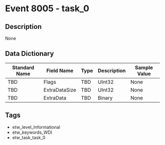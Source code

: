 # Event 8005 - task_0

## Description
None

## Data Dictionary
|Standard Name|Field Name|Type|Description|Sample Value|
|---|---|---|---|---|
|TBD|Flags|TBD|UInt32|None|None|
|TBD|ExtraDataSize|TBD|UInt32|None|None|
|TBD|ExtraData|TBD|Binary|None|None|

## Tags
* etw_level_Informational
* etw_keywords_WDI
* etw_task_task_0